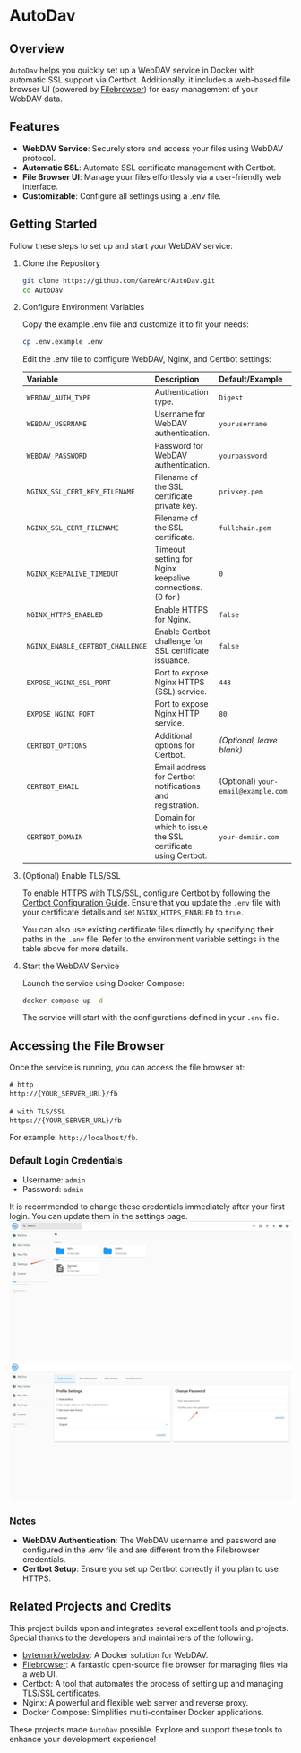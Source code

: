 # AutoDav

## Overview

`AutoDav` helps you quickly set up a WebDAV service in Docker with automatic SSL support via Certbot. Additionally, it includes a web-based file browser UI (powered by [Filebrowser](https://filebrowser.org/)) for easy management of your WebDAV data.

## Features

- **WebDAV Service**: Securely store and access your files using WebDAV protocol.
- **Automatic SSL**: Automate SSL certificate management with Certbot.
- **File Browser UI**: Manage your files effortlessly via a user-friendly web interface.
- **Customizable**: Configure all settings using a .env file.

## Getting Started

Follow these steps to set up and start your WebDAV service:

1. Clone the Repository

   ```bash
   git clone https://github.com/GareArc/AutoDav.git
   cd AutoDav
   ```

2. Configure Environment Variables

    Copy the example .env file and customize it to fit your needs:

   ```bash
   cp .env.example .env
   ```

   Edit the .env file to configure WebDAV, Nginx, and Certbot settings:

   | **Variable**                     | **Description**                                              | **Default/Example**                 |
   | -------------------------------- | ------------------------------------------------------------ | ----------------------------------- |
   | `WEBDAV_AUTH_TYPE`               | Authentication type.                                         | `Digest`                            |
   | `WEBDAV_USERNAME`                | Username for WebDAV authentication.                          | `yourusername`                      |
   | `WEBDAV_PASSWORD`                | Password for WebDAV authentication.                          | `yourpassword`                      |
   | `NGINX_SSL_CERT_KEY_FILENAME`    | Filename of the SSL certificate private key.                 | `privkey.pem`                       |
   | `NGINX_SSL_CERT_FILENAME`        | Filename of the SSL certificate.                             | `fullchain.pem`                     |
   | `NGINX_KEEPALIVE_TIMEOUT`        | Timeout setting for Nginx keepalive connections. (0 for )    | `0`                                 |
   | `NGINX_HTTPS_ENABLED`            | Enable HTTPS for Nginx.                                      | `false`                             |
   | `NGINX_ENABLE_CERTBOT_CHALLENGE` | Enable Certbot challenge for SSL certificate issuance.       | `false`                             |
   | `EXPOSE_NGINX_SSL_PORT`          | Port to expose Nginx HTTPS (SSL) service.                    | `443`                               |
   | `EXPOSE_NGINX_PORT`              | Port to expose Nginx HTTP service.                           | `80`                                |
   | `CERTBOT_OPTIONS`                | Additional options for Certbot.                              | _(Optional, leave blank)_           |
   | `CERTBOT_EMAIL`                  | Email address for Certbot notifications and registration.    | (Optional) `your-email@example.com` |
   | `CERTBOT_DOMAIN`                 | Domain for which to issue the SSL certificate using Certbot. | `your-domain.com`                   |

3. (Optional) Enable TLS/SSL

    To enable HTTPS with TLS/SSL, configure Certbot by following the [Certbot Configuration Guide](./certbot/README.md). Ensure that you update the `.env` file with your certificate details and set `NGINX_HTTPS_ENABLED` to `true`.

    You can also use existing certificate files directly by specifying their paths in the `.env` file. Refer to the environment variable settings in the table above for more details.

4. Start the WebDAV Service

    Launch the service using Docker Compose:

    ```bash
    docker compose up -d
    ```

    The service will start with the configurations defined in your `.env` file.

## Accessing the File Browser

Once the service is running, you can access the file browser at:

```shell
# http
http://{YOUR_SERVER_URL}/fb

# with TLS/SSL
https://{YOUR_SERVER_URL}/fb 
```

For example: `http://localhost/fb`.

### Default Login Credentials

- Username: `admin`
- Password: `admin`

It is recommended to change these credentials immediately after your first login. You can update them in the settings page.
    ![filebrowser_settings_1](./assets/filebrowser_setting_1.png)
    ![filebrowser_settings_2](./assets/filebrowser_setting_2.png)

### Notes

- **WebDAV Authentication**: The WebDAV username and password are configured in the .env file and are different from the Filebrowser credentials.
- **Certbot Setup**: Ensure you set up Certbot correctly if you plan to use HTTPS.

## Related Projects and Credits

This project builds upon and integrates several excellent tools and projects. Special thanks to the developers and maintainers of the following:

- [bytemark/webdav](https://github.com/BytemarkHosting/docker-webdav): A Docker solution for WebDAV.
- [Filebrowser](https://filebrowser.org/): A fantastic open-source file browser for managing files via a web UI.
- Certbot: A tool that automates the process of setting up and managing TLS/SSL certificates.
- Nginx: A powerful and flexible web server and reverse proxy.
- Docker Compose: Simplifies multi-container Docker applications.

These projects made `AutoDav` possible. Explore and support these tools to enhance your development experience!
